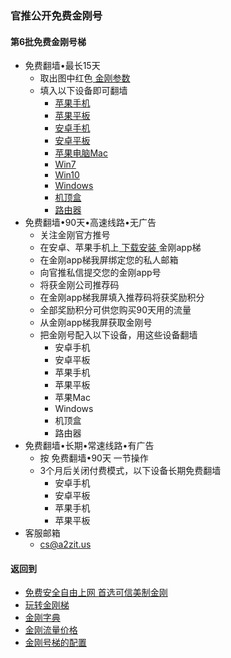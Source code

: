 ### 官推公开免费金刚号
#### 第6批免费金刚号梯
- 免费翻墙•最长15天
  - 取出图中红色[ 金刚参数 ](https://github.com/a2zitpro/web/blob/master/LadderFree/kkDictionary/KKIDsParameters0.md)
  - 填入以下设备即可翻墙
    - [苹果手机]()
    - [苹果平板]()
    - [安卓手机]()
    - [安卓平板]()
    - [苹果电脑Mac]()
    - [Win7]()
    - [Win10]()
    - [Windows]()
    - [机顶盒]()
    - [路由器]()
- 免费翻墙•90天•高速线路•无广告
    - 关注金刚官方推号
    - 在安卓、苹果手机上[ 下载安装 ](https://CUTT.LY/xxqCMtF)金刚app梯
    - 在金刚app梯我屏绑定您的私人邮箱
    - 向官推私信提交您的金刚app号
    - 将获金刚公司推荐码
    - 在金刚app梯我屏填入推荐码将获奖励积分
    - 全部奖励积分可供您购买90天用的流量
    - 从金刚app梯我屏获取金刚号
    - 把金刚号配入以下设备，用这些设备翻墙
      - 安卓手机
      - 安卓平板
      - 苹果手机
      - 苹果平板
      - 苹果Mac
      - Windows
      - 机顶盒
      - 路由器
- 免费翻墙•长期•常速线路•有广告
    - 按 免费翻墙•90天 一节操作
    - 3个月后关闭付费模式，以下设备长期免费翻墙
      - 安卓手机
      - 安卓平板
      - 苹果手机
      - 苹果平板
- 客服邮箱
    - cs@a2zit.us


#### 返回到
- [免费安全自由上网 首选可信美制金刚](https://github.com/a2zitpro/web/blob/master/%E5%BE%80%E5%90%8E%E7%BF%BB.md)
- [玩转金刚梯](https://github.com/a2zitpro/web/blob/master/LadderFree/A.md)
- [金刚字典](https://github.com/a2zitpro/web/blob/master/LadderFree/kkDictionary/KKDictionary.md)
- [金刚流量价格](https://github.com/a2zitpro/web/blob/master/LadderFree/kkDictionary/Price/KKDTPrice.md)
- [金刚号梯的配置](https://github.com/a2zitpro/web/blob/master/LadderFree/kkDictionary/KKLadderConfigration/KKLadderConfigration.md)

